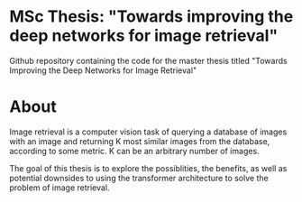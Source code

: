 # MSc Thesis: "Towards improving the deep networks for image retrieval"
Github repository containing the code for the master thesis titled "Towards Improving the Deep Networks for Image Retrieval"

# About
Image retrieval is a computer vision task of querying a database of images with an image and returning K most similar images from the database, according to some metric. K can be an arbitrary number of images.

The goal of this thesis is to explore the possiblities, the benefits, as well as potential downsides to using the transformer architecture to solve the problem of image retrieval. 
